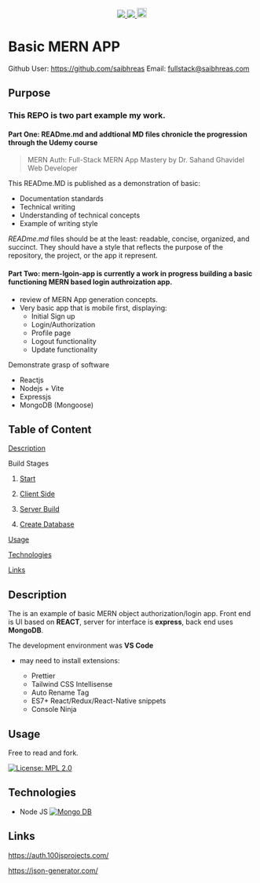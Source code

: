 <p align='center'>
  <a href="https://github.com/saibhreas">
    <img src="https://img.shields.io/badge/GitHub-100000?style=flat&logo=github&logoColor=white">
  </a>  
  <a href='https://www.linkedin.com/in/siobhanknuttel'>
      <img src='https://img.shields.io/badge/LinkedIn-blue?style=flat&logo=linkedin&labelColor=blue'>
  </a>
    <a href='https://www.upwork.com/freelancers/siobhank4?viewMode=1'> 
    <img src='https://img.shields.io/badge/UpWork-6FDA44?style=for-the-badge&logo=Upwork&logoColor=white' witth="45" height="20"> 
  </a>
  
</p>

# Basic MERN APP


Github User: https://github.com/saibhreas
Email: fullstack@saibhreas.com

## Purpose

### This REPO is two part example my work. 

#### Part One:  **READme.md**  and addtional **MD** files chronicle the progression through the Udemy course
>  MERN Auth: Full-Stack MERN App Mastery by Dr. Sahand Ghavidel Web Developer

This READme.MD is published as a demonstration of basic:

* Documentation standards
* Technical writing
* Understanding of technical concepts
* Example of writing style

*READme.md* files should be at the least: readable, concise, organized, and succinct.  They should have a style that reflects the purpose of the repository, the project, or the app it represent.  



#### Part Two: **mern-lgoin-app** is currently a work in progress building a basic functioning MERN based login authroization app.

*  review of MERN App generation concepts.  
* Very basic app that is mobile first, displaying:
  - Initial Sign up
  - Login/Authorization
  - Profile page
  - Logout functionality
  - Update functionality

Demonstrate grasp of software

* Reactjs
* Nodejs + Vite
* Expressjs
* MongoDB (Mongoose)

## Table of Content
  
[Description](#description)

Build Stages

  1. [Start](/projectRead/DevSetUp.md)

  1. [Client Side](/projectRead/ClientSide.md)

  2. [Server Build ](/projectRead/ServerBuild.md)

  3. [Create Database](/projectRead/DBASEBuild.md)
  
[Usage](#usage)

[Technologies](#technologies)

[Links](#links)
  
  
## Description

The is an example of basic MERN object authorization/login app.  Front end is UI based on **REACT**, server for interface is **express**, back end uses **MongoDB**.

The development environment was **VS Code**

- may need to install extensions:

  * Prettier
  * Tailwind CSS Intellisense
  * Auto Rename Tag
  * ES7+ React/Redux/React-Native snippets
  * Console Ninja





## Usage

Free to read and fork. 

[![License: MPL 2.0](https://img.shields.io/badge/License-MPL%202.0-brightgreen.svg)](https://opensource.org/licenses/MPL-2.0)

## Technologies

* Node JS [![Mongo DB](https://img.shields.io/badge/MongoDB-4EA94B?style=flat&logo=mongodb&logoColor=white)](https://university.mongodb.com/courses/M001/about)

## Links

https://auth.100jsprojects.com/

https://json-generator.com/

